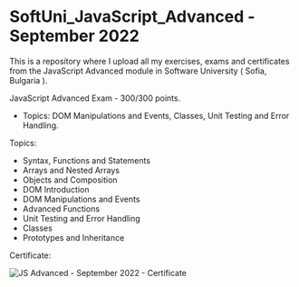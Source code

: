 # SoftUni_JavaScript_Advanced - September 2022
This is a repository where I upload all my exercises, exams and certificates from the JavaScript Advanced module in Software University ( Sofia, Bulgaria ).

JavaScript Advanced Exam - 300/300 points.

- Topics: DOM Manipulations and Events, Classes, Unit Testing and Error Handling.

Topics:

- Syntax, Functions and Statements
- Arrays and Nested Arrays
- Objects and Composition
- DOM Introduction
- DOM Manipulations and Events
- Advanced Functions
- Unit Testing and Error Handling
- Classes
- Prototypes and Inheritance

Certificate:

![JS Advanced - September 2022 - Certificate](https://user-images.githubusercontent.com/72508846/198326212-8566e32e-8b92-4f80-847b-0b1d65a7dde0.jpeg)
